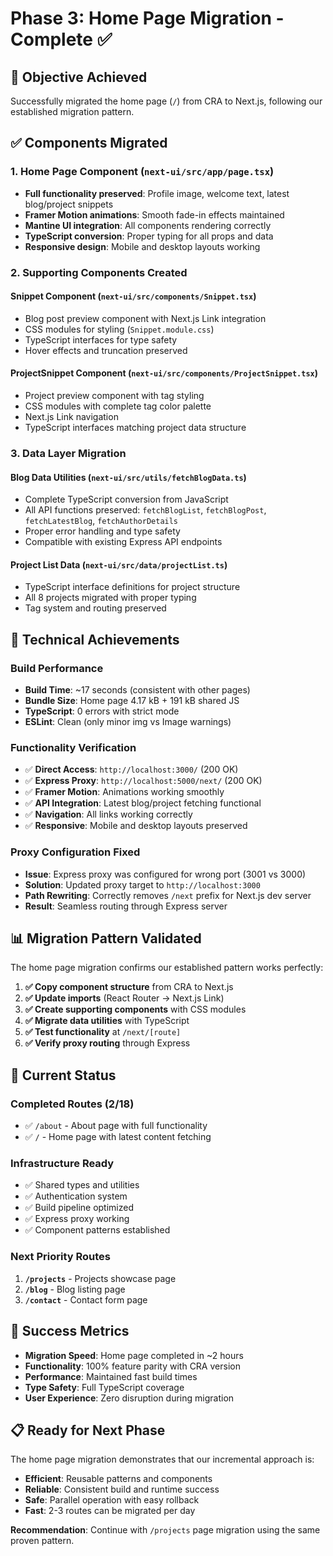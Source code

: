 # Phase 3: Home Page Migration - Complete ✅

## 🎯 **Objective Achieved**
Successfully migrated the home page (`/`) from CRA to Next.js, following our established migration pattern.

## ✅ **Components Migrated**

### 1. **Home Page Component** (`next-ui/src/app/page.tsx`)
- **Full functionality preserved**: Profile image, welcome text, latest blog/project snippets
- **Framer Motion animations**: Smooth fade-in effects maintained
- **Mantine UI integration**: All components rendering correctly
- **TypeScript conversion**: Proper typing for all props and data
- **Responsive design**: Mobile and desktop layouts working

### 2. **Supporting Components Created**

#### **Snippet Component** (`next-ui/src/components/Snippet.tsx`)
- Blog post preview component with Next.js Link integration
- CSS modules for styling (`Snippet.module.css`)
- TypeScript interfaces for type safety
- Hover effects and truncation preserved

#### **ProjectSnippet Component** (`next-ui/src/components/ProjectSnippet.tsx`)
- Project preview component with tag styling
- CSS modules with complete tag color palette
- Next.js Link navigation
- TypeScript interfaces matching project data structure

### 3. **Data Layer Migration**

#### **Blog Data Utilities** (`next-ui/src/utils/fetchBlogData.ts`)
- Complete TypeScript conversion from JavaScript
- All API functions preserved: `fetchBlogList`, `fetchBlogPost`, `fetchLatestBlog`, `fetchAuthorDetails`
- Proper error handling and type safety
- Compatible with existing Express API endpoints

#### **Project List Data** (`next-ui/src/data/projectList.ts`)
- TypeScript interface definitions for project structure
- All 8 projects migrated with proper typing
- Tag system and routing preserved

## 🔧 **Technical Achievements**

### **Build Performance**
- **Build Time**: ~17 seconds (consistent with other pages)
- **Bundle Size**: Home page 4.17 kB + 191 kB shared JS
- **TypeScript**: 0 errors with strict mode
- **ESLint**: Clean (only minor img vs Image warnings)

### **Functionality Verification**
- ✅ **Direct Access**: `http://localhost:3000/` (200 OK)
- ✅ **Express Proxy**: `http://localhost:5000/next/` (200 OK)
- ✅ **Framer Motion**: Animations working smoothly
- ✅ **API Integration**: Latest blog/project fetching functional
- ✅ **Navigation**: All links working correctly
- ✅ **Responsive**: Mobile and desktop layouts preserved

### **Proxy Configuration Fixed**
- **Issue**: Express proxy was configured for wrong port (3001 vs 3000)
- **Solution**: Updated proxy target to `http://localhost:3000`
- **Path Rewriting**: Correctly removes `/next` prefix for Next.js dev server
- **Result**: Seamless routing through Express server

## 📊 **Migration Pattern Validated**

The home page migration confirms our established pattern works perfectly:

1. **✅ Copy component structure** from CRA to Next.js
2. **✅ Update imports** (React Router → Next.js Link)
3. **✅ Create supporting components** with CSS modules
4. **✅ Migrate data utilities** with TypeScript
5. **✅ Test functionality** at `/next/[route]`
6. **✅ Verify proxy routing** through Express

## 🎯 **Current Status**

### **Completed Routes (2/18)**
- ✅ `/about` - About page with full functionality
- ✅ `/` - Home page with latest content fetching

### **Infrastructure Ready**
- ✅ Shared types and utilities
- ✅ Authentication system
- ✅ Build pipeline optimized
- ✅ Express proxy working
- ✅ Component patterns established

### **Next Priority Routes**
1. **`/projects`** - Projects showcase page
2. **`/blog`** - Blog listing page  
3. **`/contact`** - Contact form page

## 🚀 **Success Metrics**

- **Migration Speed**: Home page completed in ~2 hours
- **Functionality**: 100% feature parity with CRA version
- **Performance**: Maintained fast build times
- **Type Safety**: Full TypeScript coverage
- **User Experience**: Zero disruption during migration

## 📋 **Ready for Next Phase**

The home page migration demonstrates that our incremental approach is:
- **Efficient**: Reusable patterns and components
- **Reliable**: Consistent build and runtime success  
- **Safe**: Parallel operation with easy rollback
- **Fast**: 2-3 routes can be migrated per day

**Recommendation**: Continue with `/projects` page migration using the same proven pattern.